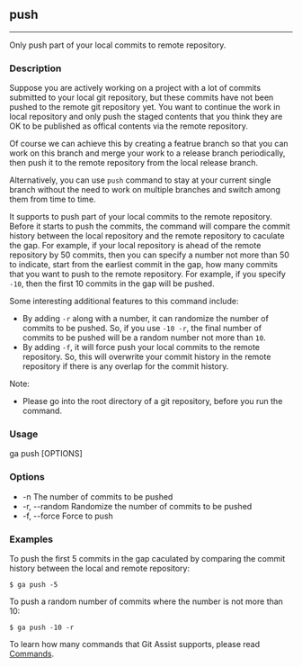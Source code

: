 ## push

---

Only push part of your local commits to remote repository.
 
### Description

Suppose you are actively working on a project with a lot of commits submitted to your local git repository, but these commits have not been pushed to the remote git repository yet. You want to continue the work in local repository and only push the staged contents that you think they are OK to be published as offical contents via the remote repository.

Of course we can achieve this by creating a featrue branch so that you can work on this branch and merge your work to a release branch periodically, then push it to the remote repository from the local release branch.

Alternatively, you can use `push` command to stay at your current single branch without the need to work on multiple branches and switch among them from time to time.

It supports to push part of your local commits to the remote repository. Before it starts to push the commits, the command will compare the commit history between the local repository and the remote repository to caculate the gap. For example, if your local repository is ahead of the remote repository by 50 commits, then you can specify a number not more than 50 to indicate, start from the earliest commit in the gap, how many commits that you want to push to the remote repository. For example, if you specify `-10`, then the first 10 commits in the gap will be pushed.

Some interesting additional features to this command include:
* By adding `-r` along with a number, it can randomize the number of commits to be pushed. So, if you use `-10 -r`, the final number of commits to be pushed will be a random number not more than `10`.
* By adding `-f`, it will force push your local commits to the remote repository. So, this will overwrite your commit history in the remote repository if there is any overlap for the commit history.

Note:
* Please go into the root directory of a git repository, before you run the command.

### Usage

ga push [OPTIONS]

### Options

* -n            The number of commits to be pushed
* -r, --random  Randomize the number of commits to be pushed
* -f, --force   Force to push

### Examples

To push the first 5 commits in the gap caculated by comparing the commit history between the local and remote repository:
```shell
$ ga push -5
```

To push a random number of commits where the number is not more than 10:
```shell
$ ga push -10 -r
```

To learn how many commands that Git Assist supports, please read [Commands](commands.md).